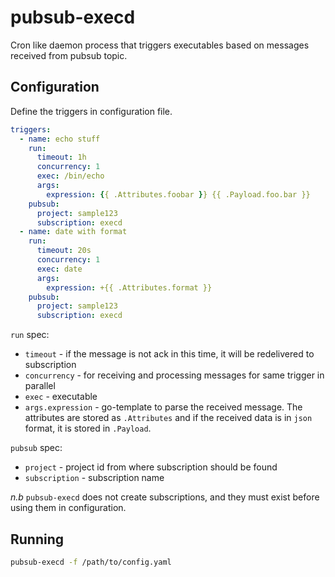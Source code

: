 # pubsub-execd

Cron like daemon process that triggers executables based on messages received from pubsub topic.

## Configuration

Define the triggers in configuration file.

```yaml
triggers:
  - name: echo stuff
    run:
      timeout: 1h
      concurrency: 1
      exec: /bin/echo
      args:
        expression: {{ .Attributes.foobar }} {{ .Payload.foo.bar }}
    pubsub:
      project: sample123
      subscription: execd
  - name: date with format
    run:
      timeout: 20s
      concurrency: 1
      exec: date
      args:
        expression: +{{ .Attributes.format }}
    pubsub:
      project: sample123
      subscription: execd
```

`run` spec:
- `timeout` - if the message is not ack in this time, it will be redelivered to subscription
- `concurrency` - for receiving and processing messages for same trigger in parallel
- `exec` - executable
- `args.expression` - go-template to parse the received message. The attributes are stored as `.Attributes` and if the received data is in `json` format, it is stored in `.Payload`.

`pubsub` spec:
- `project` - project id from where subscription should be found
- `subscription` - subscription name

*n.b* `pubsub-execd` does not create subscriptions, and they must exist before using them in configuration.

## Running

```sh
pubsub-execd -f /path/to/config.yaml
```
